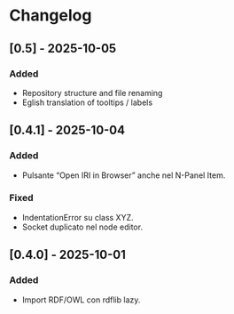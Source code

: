 # Changelog

## [0.5] - 2025-10-05
### Added
- Repository structure and file renaming
- Eglish translation of tooltips / labels

## [0.4.1] - 2025-10-04
### Added
- Pulsante “Open IRI in Browser” anche nel N-Panel Item.

### Fixed
- IndentationError su class XYZ.
- Socket duplicato nel node editor.

## [0.4.0] - 2025-10-01
### Added
- Import RDF/OWL con rdflib lazy.